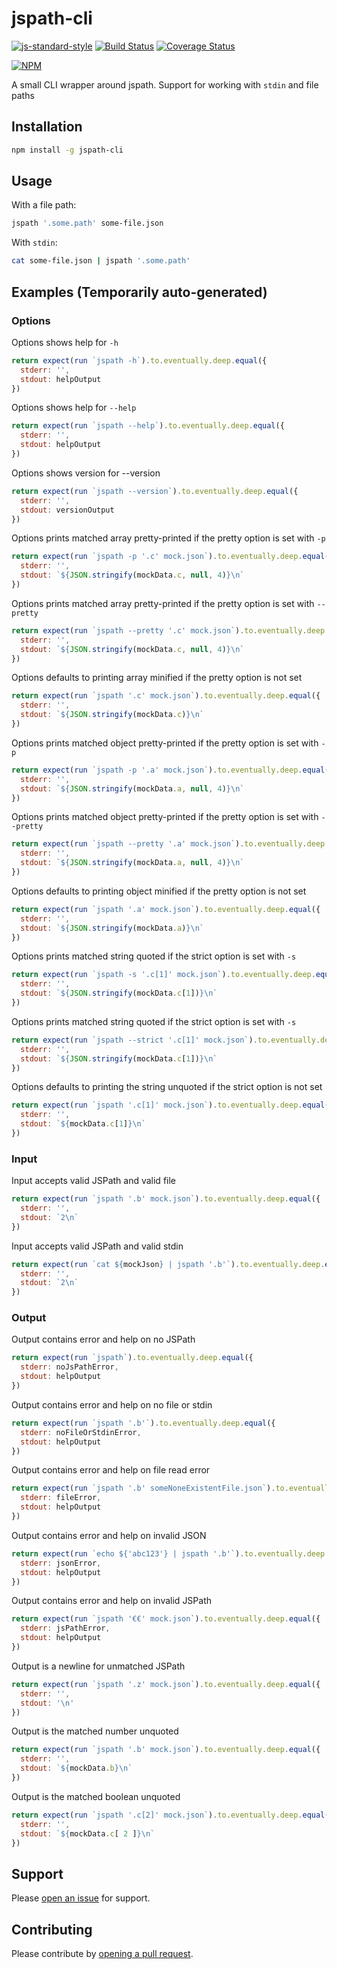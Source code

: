 # jspath-cli
[![js-standard-style](https://img.shields.io/badge/code%20style-standard-brightgreen.svg)](http://standardjs.com/)
[![Build Status](https://travis-ci.org/BoyCook/SpaceUI.png?branch=master)](https://travis-ci.org/cstruct/jspath-cli.svg?branch=master)
[![Coverage Status](https://coveralls.io/repos/github/cstruct/jspath-cli/badge.svg?branch=master)](https://coveralls.io/github/cstruct/jspath-cli?branch=master)

[![NPM](https://nodei.co/npm/jspath-cli.png)](https://nodei.co/npm/jspath-cli)

A small CLI wrapper around jspath. Support for working with `stdin` and file paths

## Installation

```sh
npm install -g jspath-cli
```

## Usage

With a file path:
```sh
jspath '.some.path' some-file.json
```
With `stdin`:
```sh
cat some-file.json | jspath '.some.path'
```

## Examples (Temporarily auto-generated)
### Options
 Options shows help for `-h`

```javascript
return expect(run `jspath -h`).to.eventually.deep.equal({
  stderr: '',
  stdout: helpOutput
})
```


 Options shows help for `--help`

```javascript
return expect(run `jspath --help`).to.eventually.deep.equal({
  stderr: '',
  stdout: helpOutput
})
```


 Options shows version for --version

```javascript
return expect(run `jspath --version`).to.eventually.deep.equal({
  stderr: '',
  stdout: versionOutput
})
```


 Options prints matched array pretty-printed if the pretty option is set with `-p`

```javascript
return expect(run `jspath -p '.c' mock.json`).to.eventually.deep.equal({
  stderr: '',
  stdout: `${JSON.stringify(mockData.c, null, 4)}\n`
})
```


 Options prints matched array pretty-printed if the pretty option is set with `--pretty`

```javascript
return expect(run `jspath --pretty '.c' mock.json`).to.eventually.deep.equal({
  stderr: '',
  stdout: `${JSON.stringify(mockData.c, null, 4)}\n`
})
```


 Options defaults to printing array minified if the pretty option is not set

```javascript
return expect(run `jspath '.c' mock.json`).to.eventually.deep.equal({
  stderr: '',
  stdout: `${JSON.stringify(mockData.c)}\n`
})
```


 Options prints matched object pretty-printed if the pretty option is set with `-p`

```javascript
return expect(run `jspath -p '.a' mock.json`).to.eventually.deep.equal({
  stderr: '',
  stdout: `${JSON.stringify(mockData.a, null, 4)}\n`
})
```


 Options prints matched object pretty-printed if the pretty option is set with `--pretty`

```javascript
return expect(run `jspath --pretty '.a' mock.json`).to.eventually.deep.equal({
  stderr: '',
  stdout: `${JSON.stringify(mockData.a, null, 4)}\n`
})
```


 Options defaults to printing object minified if the pretty option is not set

```javascript
return expect(run `jspath '.a' mock.json`).to.eventually.deep.equal({
  stderr: '',
  stdout: `${JSON.stringify(mockData.a)}\n`
})
```


 Options prints matched string quoted if the strict option is set with `-s`

```javascript
return expect(run `jspath -s '.c[1]' mock.json`).to.eventually.deep.equal({
  stderr: '',
  stdout: `${JSON.stringify(mockData.c[1])}\n`
})
```


 Options prints matched string quoted if the strict option is set with `-s`

```javascript
return expect(run `jspath --strict '.c[1]' mock.json`).to.eventually.deep.equal({
  stderr: '',
  stdout: `${JSON.stringify(mockData.c[1])}\n`
})
```


 Options defaults to printing the string unquoted if the strict option is not set

```javascript
return expect(run `jspath '.c[1]' mock.json`).to.eventually.deep.equal({
  stderr: '',
  stdout: `${mockData.c[1]}\n`
})
```


### Input
 Input accepts valid JSPath and valid file

```javascript
return expect(run `jspath '.b' mock.json`).to.eventually.deep.equal({
  stderr: '',
  stdout: `2\n`
})
```


 Input accepts valid JSPath and valid stdin

```javascript
return expect(run `cat ${mockJson} | jspath '.b'`).to.eventually.deep.equal({
  stderr: '',
  stdout: `2\n`
})
```


### Output
 Output contains error and help on no JSPath

```javascript
return expect(run `jspath`).to.eventually.deep.equal({
  stderr: noJsPathError,
  stdout: helpOutput
})
```


 Output contains error and help on no file or stdin

```javascript
return expect(run `jspath '.b'`).to.eventually.deep.equal({
  stderr: noFileOrStdinError,
  stdout: helpOutput
})
```


 Output contains error and help on file read error

```javascript
return expect(run `jspath '.b' someNoneExistentFile.json`).to.eventually.deep.equal({
  stderr: fileError,
  stdout: helpOutput
})
```


 Output contains error and help on invalid JSON

```javascript
return expect(run `echo ${'abc123'} | jspath '.b'`).to.eventually.deep.equal({
  stderr: jsonError,
  stdout: helpOutput
})
```


 Output contains error and help on invalid JSPath

```javascript
return expect(run `jspath '€€' mock.json`).to.eventually.deep.equal({
  stderr: jsPathError,
  stdout: helpOutput
})
```


 Output is a newline for unmatched JSPath

```javascript
return expect(run `jspath '.z' mock.json`).to.eventually.deep.equal({
  stderr: '',
  stdout: '\n'
})
```


 Output is the matched number unquoted

```javascript
return expect(run `jspath '.b' mock.json`).to.eventually.deep.equal({
  stderr: '',
  stdout: `${mockData.b}\n`
})
```


 Output is the matched boolean unquoted

```javascript
return expect(run `jspath '.c[2]' mock.json`).to.eventually.deep.equal({
  stderr: '',
  stdout: `${mockData.c[ 2 ]}\n`
})
```

## Support

Please [open an issue](https://github.com/cstruct/jspath-cli/issues/new) for support.

## Contributing

Please contribute by [opening a pull request](https://github.com/cstruct/jspath-cli/compare/).
